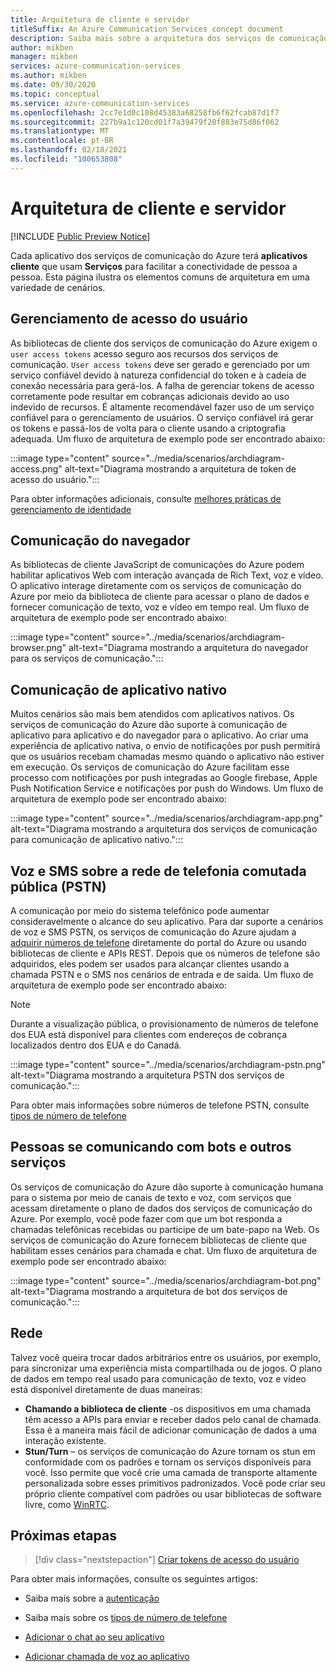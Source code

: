 ```yaml
---
title: Arquitetura de cliente e servidor
titleSuffix: An Azure Communication Services concept document
description: Saiba mais sobre a arquitetura dos serviços de comunicação.
author: mikben
manager: mikben
services: azure-communication-services
ms.author: mikben
ms.date: 09/30/2020
ms.topic: conceptual
ms.service: azure-communication-services
ms.openlocfilehash: 2cc7e1d0c108d45383a68258fb6f62fcab87d1f7
ms.sourcegitcommit: 227b9a1c120cd01f7a39479f20f883e75d86f062
ms.translationtype: MT
ms.contentlocale: pt-BR
ms.lasthandoff: 02/18/2021
ms.locfileid: "100653808"
---
```

# <a name="client-and-server-architecture"></a>Arquitetura de cliente e servidor

[!INCLUDE [Public Preview Notice](../includes/public-preview-include.md)]

<!--
> [!WARNING]
> This document is under construction and needs the following items to be addressed: 
> - Need to add security best practices for token management here
> - Reference docs:
> - https://docs.microsoft.com/windows/security/threat-protection/security-policy-settings/create-a-token-object
> - https://docs.microsoft.com/azure/aks/operator-best-practices-identity
> - https://docs.microsoft.com/cloud-app-security/api-tokens?view=gestures-1.0-->

Cada aplicativo dos serviços de comunicação do Azure terá **aplicativos cliente** que usam **Serviços** para facilitar a conectividade de pessoa a pessoa. Esta página ilustra os elementos comuns de arquitetura em uma variedade de cenários.

## <a name="user-access-management"></a>Gerenciamento de acesso do usuário

As bibliotecas de cliente dos serviços de comunicação do Azure exigem o `user access tokens` acesso seguro aos recursos dos serviços de comunicação. `User access tokens` deve ser gerado e gerenciado por um serviço confiável devido à natureza confidencial do token e à cadeia de conexão necessária para gerá-los. A falha de gerenciar tokens de acesso corretamente pode resultar em cobranças adicionais devido ao uso indevido de recursos. É altamente recomendável fazer uso de um serviço confiável para o gerenciamento de usuários. O serviço confiável irá gerar os tokens e passá-los de volta para o cliente usando a criptografia adequada. Um fluxo de arquitetura de exemplo pode ser encontrado abaixo:

:::image type="content" source="../media/scenarios/archdiagram-access.png" alt-text="Diagrama mostrando a arquitetura de token de acesso do usuário.":::

Para obter informações adicionais, consulte [melhores práticas de gerenciamento de identidade](../../security/fundamentals/identity-management-best-practices.md)

## <a name="browser-communication"></a>Comunicação do navegador

As bibliotecas de cliente JavaScript de comunicações do Azure podem habilitar aplicativos Web com interação avançada de Rich Text, voz e vídeo. O aplicativo interage diretamente com os serviços de comunicação do Azure por meio da biblioteca de cliente para acessar o plano de dados e fornecer comunicação de texto, voz e vídeo em tempo real. Um fluxo de arquitetura de exemplo pode ser encontrado abaixo:

:::image type="content" source="../media/scenarios/archdiagram-browser.png" alt-text="Diagrama mostrando a arquitetura do navegador para os serviços de comunicação.":::

## <a name="native-app-communication"></a>Comunicação de aplicativo nativo

Muitos cenários são mais bem atendidos com aplicativos nativos. Os serviços de comunicação do Azure dão suporte à comunicação de aplicativo para aplicativo e do navegador para o aplicativo.  Ao criar uma experiência de aplicativo nativa, o envio de notificações por push permitirá que os usuários recebam chamadas mesmo quando o aplicativo não estiver em execução. Os serviços de comunicação do Azure facilitam esse processo com notificações por push integradas ao Google firebase, Apple Push Notification Service e notificações por push do Windows. Um fluxo de arquitetura de exemplo pode ser encontrado abaixo:

:::image type="content" source="../media/scenarios/archdiagram-app.png" alt-text="Diagrama mostrando a arquitetura dos serviços de comunicação para comunicação de aplicativo nativo.":::

## <a name="voice-and-sms-over-the-public-switched-telephony-network-pstn"></a>Voz e SMS sobre a rede de telefonia comutada pública (PSTN)

A comunicação por meio do sistema telefônico pode aumentar consideravelmente o alcance do seu aplicativo. Para dar suporte a cenários de voz e SMS PSTN, os serviços de comunicação do Azure ajudam a [adquirir números de telefone](../quickstarts/telephony-sms/get-phone-number.md) diretamente do portal do Azure ou usando bibliotecas de cliente e APIs REST. Depois que os números de telefone são adquiridos, eles podem ser usados para alcançar clientes usando a chamada PSTN e o SMS nos cenários de entrada e de saída. Um fluxo de arquitetura de exemplo pode ser encontrado abaixo:

> [!Note]
> Durante a visualização pública, o provisionamento de números de telefone dos EUA está disponível para clientes com endereços de cobrança localizados dentro dos EUA e do Canadá. 

:::image type="content" source="../media/scenarios/archdiagram-pstn.png" alt-text="Diagrama mostrando a arquitetura PSTN dos serviços de comunicação.":::

Para obter mais informações sobre números de telefone PSTN, consulte [tipos de número de telefone](../concepts/telephony-sms/plan-solution.md)

## <a name="humans-communicating-with-bots-and-other-services"></a>Pessoas se comunicando com bots e outros serviços

Os serviços de comunicação do Azure dão suporte à comunicação humana para o sistema por meio de canais de texto e voz, com serviços que acessam diretamente o plano de dados dos serviços de comunicação do Azure. Por exemplo, você pode fazer com que um bot responda a chamadas telefônicas recebidas ou participe de um bate-papo na Web. Os serviços de comunicação do Azure fornecem bibliotecas de cliente que habilitam esses cenários para chamada e chat. Um fluxo de arquitetura de exemplo pode ser encontrado abaixo:

:::image type="content" source="../media/scenarios/archdiagram-bot.png" alt-text="Diagrama mostrando a arquitetura de bot dos serviços de comunicação.":::

## <a name="networking"></a>Rede

Talvez você queira trocar dados arbitrários entre os usuários, por exemplo, para sincronizar uma experiência mista compartilhada ou de jogos. O plano de dados em tempo real usado para comunicação de texto, voz e vídeo está disponível diretamente de duas maneiras:

- **Chamando a biblioteca de cliente** -os dispositivos em uma chamada têm acesso a APIs para enviar e receber dados pelo canal de chamada. Essa é a maneira mais fácil de adicionar comunicação de dados a uma interação existente.
- **Stun/Turn** – os serviços de comunicação do Azure tornam os stun em conformidade com os padrões e tornam os serviços disponíveis para você. Isso permite que você crie uma camada de transporte altamente personalizada sobre esses primitivos padronizados. Você pode criar seu próprio cliente compatível com padrões ou usar bibliotecas de software livre, como [WinRTC](https://github.com/microsoft/winrtc).

## <a name="next-steps"></a>Próximas etapas

> [!div class="nextstepaction"]
> [Criar tokens de acesso do usuário](../quickstarts/access-tokens.md)

Para obter mais informações, consulte os seguintes artigos:

- Saiba mais sobre a [autenticação](../concepts/authentication.md)
- Saiba mais sobre os [tipos de número de telefone](../concepts/telephony-sms/plan-solution.md)

- [Adicionar o chat ao seu aplicativo](../quickstarts/chat/get-started.md)
- [Adicionar chamada de voz ao aplicativo](../quickstarts/voice-video-calling/getting-started-with-calling.md)